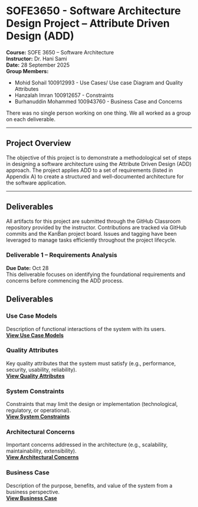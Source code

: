 # SOFE3650 - Software Architecture Design Project – Attribute Driven Design (ADD)

**Course:** SOFE 3650 – Software Architecture  
**Instructor:** Dr. Hani Sami  
**Date:** 28 September 2025  
**Group Members:**  
- Mohid Sohail  100912993 - Use Cases/ Use case Diagram and Quality Attributes
- Hanzalah Imran  100912657 - Constraints 
- Burhanuddin Mohammed 100943760 - Business Case and Concerns

There was no single person working on one thing. We all worked as a group on each deliverable. 

---

## Project Overview
The objective of this project is to demonstrate a methodological set of steps in designing a software architecture using the Attribute Driven Design (ADD) approach. The project applies ADD to a set of requirements (listed in Appendix A) to create a structured and well-documented architecture for the software application.

---

## Deliverables
All artifacts for this project are submitted through the GitHub Classroom repository provided by the instructor. Contributions are tracked via GitHub commits and the KanBan project board. Issues and tagging have been leveraged to manage tasks efficiently throughout the project lifecycle.

### Deliverable 1 – Requirements Analysis
**Due Date:** Oct 28  
This deliverable focuses on identifying the foundational requirements and concerns before commencing the ADD process.

## Deliverables

### Use Case Models
Description of functional interactions of the system with its users.  
**[View Use Case Models](./Use%20Cases.md)**

### Quality Attributes
Key quality attributes that the system must satisfy (e.g., performance, security, usability, reliability).  
**[View Quality Attributes](./Quality%20Attributes.md)**

### System Constraints
Constraints that may limit the design or implementation (technological, regulatory, or operational).  
**[View System Constraints](./Constraints.md)**

### Architectural Concerns
Important concerns addressed in the architecture (e.g., scalability, maintainability, extensibility).  
**[View Architectural Concerns](./Concerns.md)**

### Business Case
Description of the purpose, benefits, and value of the system from a business perspective.  
**[View Business Case](./Business%20Case.md)**
